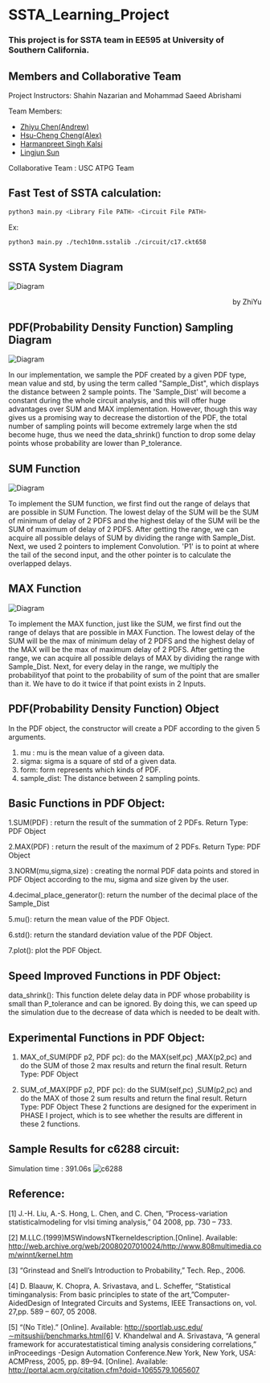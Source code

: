 # SSTA_Learning_Project
### This project is for SSTA team in EE595 at University of Southern California. 

## Members and Collaborative Team
Project Instructors: Shahin Nazarian and Mohammad Saeed Abrishami

Team Members:
* [Zhiyu Chen(Andrew)](https://github.com/Zhiyu-Chen-Github)
* [Hsu-Cheng Cheng(Alex)](https://github.com/HCC7952889662)
* [Harmanpreet Singh Kalsi](https://github.com/hkalsi-usc)
* [Lingjun Sun](https://github.com/sunlingjun)

Collaborative Team : USC ATPG Team

## Fast Test of SSTA calculation:
```Bash
python3 main.py <Library File PATH> <Circuit File PATH>
```
Ex:
```Bash
python3 main.py ./tech10nm.sstalib ./circuit/c17.ckt658
```
## SSTA System Diagram
![Diagram](/images/System_Diagram.png)
<p align="right">by ZhiYu</p>

## PDF(Probability Density Function) Sampling Diagram
![Diagram](/images/sample.png)

In our implementation, we sample the PDF created by a given PDF type, mean value and std, by using the term called "Sample_Dist", which displays the distance between 2 sample points. The 'Sample_Dist' will become a constant during the whole circuit analysis, and this will offer huge advantages over SUM and MAX implementation. However, though this way gives us a promising way to decrease the distortion of the PDF, the total number of sampling points will become extremely large when the std become huge, thus we need the data_shrink() function to drop some delay points whose probability are lower than P_tolerance.


## SUM Function
![Diagram](/images/sum.png)

To implement the SUM function, we first find out the range of delays that are possible in SUM Function. The lowest delay of the SUM will be the SUM of minimum of delay of 2 PDFS and the highest delay of the SUM will be the SUM of maximum of delay of 2 PDFS. After getting the range, we can acquire all possible delays of SUM by dividing the range with Sample_Dist. Next, we used 2 pointers to implement Convolution. 'P1' is to point at where the tail of the second input, and the other pointer is to calculate the overlapped delays.

## MAX Function
![Diagram](/images/max_f.png)

To implement the MAX function, just like the SUM, we first find out the range of delays that are possible in MAX Function. The lowest delay of the SUM will be the max of minimum delay of 2 PDFS and the highest delay of the MAX will be the max of maximum delay of 2 PDFS. After getting the range, we can acquire all possible delays of MAX by dividing the range with Sample_Dist. Next, for every delay in the range, we multiply the probabilityof that point to the probability of sum of the point that are smaller than it. We have to do it twice if that point exists in 2 Inputs.

## PDF(Probability Density Function) Object
In the PDF object, the constructor will create a PDF according to the given 5 arguments.
1. mu : mu is the mean value of a giveen data.
2. sigma: sigma is a square of std of a given data.
3. form: form represents which kinds of PDF. 
4. sample_dist: The distance between 2 sampling points.

## Basic Functions in PDF Object:
1.SUM(PDF) : return the result of the summation of 2 PDFs. Return Type: PDF Object

2.MAX(PDF) : return the result of the maximum of 2 PDFs. Return Type: PDF Object 

3.NORM(mu,sigma,size) : creating the normal PDF data points and stored in PDF Object according to the mu, sigma and size given by the user.

4.decimal_place_generator(): return the number of the decimal place of the Sample_Dist

5.mu(): return the mean value of the PDF Object.

6.std(): return the standard deviation value of the PDF Object.

7.plot(): plot the PDF Object.

## Speed Improved Functions in PDF Object:
data_shrink(): This function delete delay data in PDF whose probability is small than P_tolerance and can be ignored. By doing this, we can speed up the simulation due to the decrease of data which is needed to be dealt with.  

## Experimental Functions in PDF Object:
1. MAX_of_SUM(PDF p2, PDF pc): do the MAX(self,pc) ,MAX(p2,pc) and do the SUM of those 2 max results and return the final result. Return Type: PDF Object  

2. SUM_of_MAX(PDF p2, PDF pc): do the SUM(self,pc) ,SUM(p2,pc) and do the MAX of those 2 sum results and return the final result. Return Type: PDF Object
These 2 functions are designed for the experiment in PHASE I project, which is to see whether the results are different in these 2 functions.

## Sample Results for c6288 circuit:
Simulation time : 391.06s
![c6288](/images/c6288_re.png)

## Reference:
[1]  J.-H. Liu, A.-S. Hong, L. Chen, and C. Chen, “Process-variation statisticalmodeling for vlsi timing analysis,” 04 2008, pp. 730 – 733.

[2]  M.LLC.(1999)MSWindowsNTkerneldescription.[Online].    Available: http://web.archive.org/web/20080207010024/http://www.808multimedia.com/winnt/kernel.htm

[3]  “Grinstead and Snell’s Introduction to Probability,” Tech. Rep., 2006.

[4]  D. Blaauw, K. Chopra, A. Srivastava, and L. Scheffer, “Statistical timinganalysis:  From  basic  principles  to  state  of  the  art,”Computer-AidedDesign of Integrated Circuits and Systems, IEEE Transactions on, vol. 27,pp. 589 – 607, 05 2008.

[5]  “(No   Title).”   [Online].   Available:   http://sportlab.usc.edu/∼mitsushij/benchmarks.html[6]  V.  Khandelwal  and  A.  Srivastava,  “A  general  framework  for  accuratestatistical  timing  analysis  considering  correlations,”  inProceedings -Design Automation Conference.New  York,  New  York,  USA:  ACMPress, 2005, pp. 89–94. [Online]. Available: http://portal.acm.org/citation.cfm?doid=1065579.1065607
